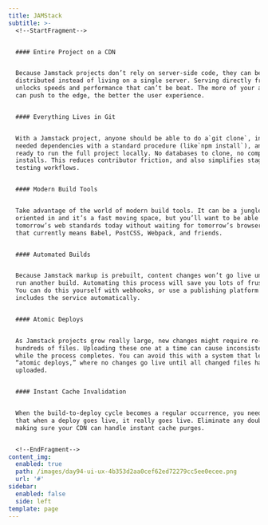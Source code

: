 ```yaml
---
title: JAMStack
subtitle: >-
  <!--StartFragment-->


  #### Entire Project on a CDN


  Because Jamstack projects don’t rely on server-side code, they can be
  distributed instead of living on a single server. Serving directly from a CDN
  unlocks speeds and performance that can’t be beat. The more of your app you
  can push to the edge, the better the user experience.


  #### Everything Lives in Git


  With a Jamstack project, anyone should be able to do a`git clone`, install any
  needed dependencies with a standard procedure (like`npm install`), and be
  ready to run the full project locally. No databases to clone, no complex
  installs. This reduces contributor friction, and also simplifies staging and
  testing workflows.


  #### Modern Build Tools


  Take advantage of the world of modern build tools. It can be a jungle to get
  oriented in and it’s a fast moving space, but you’ll want to be able to use
  tomorrow’s web standards today without waiting for tomorrow’s browsers. And
  that currently means Babel, PostCSS, Webpack, and friends.


  #### Automated Builds


  Because Jamstack markup is prebuilt, content changes won’t go live until you
  run another build. Automating this process will save you lots of frustration.
  You can do this yourself with webhooks, or use a publishing platform that
  includes the service automatically.


  #### Atomic Deploys


  As Jamstack projects grow really large, new changes might require re-deploying
  hundreds of files. Uploading these one at a time can cause inconsistent state
  while the process completes. You can avoid this with a system that lets you do
  “atomic deploys,” where no changes go live until all changed files have been
  uploaded.


  #### Instant Cache Invalidation


  When the build-to-deploy cycle becomes a regular occurrence, you need to know
  that when a deploy goes live, it really goes live. Eliminate any doubt by
  making sure your CDN can handle instant cache purges.


  <!--EndFragment-->
content_img:
  enabled: true
  path: /images/day94-ui-ux-4b353d2aa0cef62ed72279cc5ee0ecee.png
  url: '#'
sidebar:
  enabled: false
  side: left
template: page
---
```


